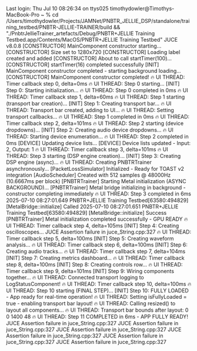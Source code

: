 Last login: Thu Jul 10 08:26:34 on ttys025timothydowler@Timothys-MacBook-Pro ~ % cd /Users/timothydowler/Projects/JAMNet/PNBTR_JELLIE_DSP/standalone/training_testbed/PNBTR-JELLIE-TRAINER/build && "./PnbtrJellieTrainer_artefacts/Debug/PNBTR+JELLIE Training Testbed.app/Contents/MacOS/PNBTR+JELLIE Training Testbed"JUCE v8.0.8[CONSTRUCTOR] MainComponent constructor starting...[CONSTRUCTOR] Size set to 1280x720[CONSTRUCTOR] Loading label created and added[CONSTRUCTOR] About to call startTimer(100)...[CONSTRUCTOR] startTimer(16) completed successfully[INIT] MainComponent constructor completed - starting background loading...[CONSTRUCTOR] MainComponent constructor completed!🔥 UI THREAD: Timer callback step 0, delta=0ms🔥 UI THREAD: Step 0 starting...[INIT] Step 0: Starting initialization...🔥 UI THREAD: Step 0 completed in 0ms🔥 UI THREAD: Timer callback step 1, delta=60ms🔥 UI THREAD: Step 1 starting (transport bar creation)...[INIT] Step 1: Creating transport bar...🔥 UI THREAD: Transport bar created, adding to UI...🔥 UI THREAD: Setting transport callbacks...🔥 UI THREAD: Step 1 completed in 0ms🔥 UI THREAD: Timer callback step 2, delta=101ms🔥 UI THREAD: Step 2 starting (device dropdowns)...[INIT] Step 2: Creating audio device dropdowns...🔥 UI THREAD: Starting device enumeration...🔥 UI THREAD: Step 2 completed in 0ms[DEVICE] Updating device lists...[DEVICE] Device lists updated - Input: 2, Output: 1🔥 UI THREAD: Timer callback step 3, delta=101ms🔥 UI THREAD: Step 3 starting (DSP engine creation)...[INIT] Step 3: Creating DSP engine (async)...🔥 UI THREAD: Creating PNBTRTrainer asynchronously...[PacketLossSimulator] Initialized - Ready for TOAST v2 integration[AudioScheduler] Created with 512 samples @ 48000Hz (10.6667ms per block)[PNBTRTrainer] Starting Metal initialization (ASYNC BACKGROUND)...[PNBTRTrainer] Metal bridge initializing in background - constructor completing immediately🔥 UI THREAD: Step 3 completed in 6ms2025-07-10 08:27:01.649 PNBTR+JELLIE Training Testbed[63580:494829] [MetalBridge::initialize] Called2025-07-10 08:27:01.651 PNBTR+JELLIE Training Testbed[63580:494829] [MetalBridge::initialize] Success[PNBTRTrainer] Metal initialization completed successfully - GPU READY🔥 UI THREAD: Timer callback step 4, delta=105ms[INIT] Step 4: Creating oscilloscopes...JUCE Assertion failure in juce_String.cpp:327🔥 UI THREAD: Timer callback step 5, delta=100ms[INIT] Step 5: Creating waveform analysis...🔥 UI THREAD: Timer callback step 6, delta=100ms[INIT] Step 6: Creating audio tracks...🔥 UI THREAD: Timer callback step 7, delta=104ms[INIT] Step 7: Creating metrics dashboard...🔥 UI THREAD: Timer callback step 8, delta=100ms[INIT] Step 8: Creating controls row...🔥 UI THREAD: Timer callback step 9, delta=101ms[INIT] Step 9: Wiring components together...🔥 UI THREAD: Connected transport logging to LogStatusComponent!🔥 UI THREAD: Timer callback step 10, delta=100ms🔥 UI THREAD: Step 10 starting (FINAL STEP)...[INIT] Step 10: FULLY LOADED - App ready for real-time operation!🔥 UI THREAD: Setting isFullyLoaded = true - enabling transport bar layout!🔥 UI THREAD: Calling resized() to layout all components...🔥 UI THREAD: Transport bar bounds after layout: 0 0 1400 48🔥 UI THREAD: Step 11 COMPLETED in 6ms - APP FULLY READY!JUCE Assertion failure in juce_String.cpp:327JUCE Assertion failure in juce_String.cpp:327JUCE Assertion failure in juce_String.cpp:327JUCE Assertion failure in juce_String.cpp:327JUCE Assertion failure in juce_String.cpp:327JUCE Assertion failure in juce_String.cpp:327
